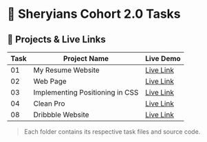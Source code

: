 # 🚀 Sheryians Cohort 2.0 Tasks

## 📁 Projects & Live Links

| Task | Project Name | Live Demo |
|------|---------------|-----------|
| 01 | My Resume Website | [Live Link](https://my-resume-website.vercel.app) |
| 02 | Web Page | [Live Link](https://web-page-task.vercel.app) |
| 03 | Implementing Positioning in CSS | [Live Link](https://positioning-task.vercel.app) |
| 04 | Clean Pro | [Live Link](https://clean-pro.vercel.app) |
| 08 | Dribbble Website | [Live Link](https://dribbble-website.vercel.app) |

> Each folder contains its respective task files and source code.
